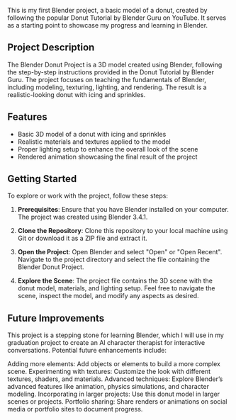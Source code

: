 This is my first Blender project, a basic model of a donut, created by following the popular Donut Tutorial by Blender Guru on YouTube. It serves as a starting point to showcase my progress and learning in Blender.
## Project Description
The Blender Donut Project is a 3D model created using Blender, following the step-by-step instructions provided in the Donut Tutorial by Blender Guru. The project focuses on teaching the fundamentals of Blender, including modeling, texturing, lighting, and rendering. The result is a realistic-looking donut with icing and sprinkles.

## Features
- Basic 3D model of a donut with icing and sprinkles
- Realistic materials and textures applied to the model
- Proper lighting setup to enhance the overall look of the scene
- Rendered animation showcasing the final result of the project
## Getting Started
To explore or work with the project, follow these steps:

1. **Prerequisites**: Ensure that you have Blender installed on your computer. The project was created using Blender 3.4.1.

2. **Clone the Repository**: Clone this repository to your local machine using Git or download it as a ZIP file and extract it.

3. **Open the Project**: Open Blender and select "Open" or "Open Recent". Navigate to the project directory and select the file containing the Blender Donut Project.

4. **Explore the Scene**: The project file contains the 3D scene with the donut model, materials, and lighting setup. Feel free to navigate the scene, inspect the model, and modify any aspects as desired.
## Future Improvements
This project is a stepping stone for learning Blender, which I will use in my graduation project to create an AI character therapist for interactive conversations. Potential future enhancements include:

Adding more elements: Add objects or elements to build a more complex scene.
Experimenting with textures: Customize the look with different textures, shaders, and materials.
Advanced techniques: Explore Blender’s advanced features like animation, physics simulations, and character modeling.
Incorporating in larger projects: Use this donut model in larger scenes or projects.
Portfolio sharing: Share renders or animations on social media or portfolio sites to document progress.
